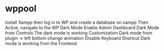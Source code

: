 # wppool
install Xampp
then log in to WP and create a database on xampp
Then Active, navigate to the WP Dark Mode
Enable Admin Dashboard Dark Mode from Controls 
The dark mode is working
Customization Dark mode from plugin -> left bottom
change animation
Disable Keyboard Shortcut
Dark mode is working from the Frontend

